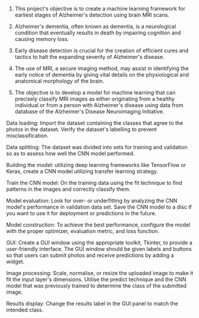 1. This project's objective is to create a machine learning framework for earliest stages of Alzheimer's detection using brain MRI scans.

2. Alzheimer's dementia, often known as dementia, is a neurological condition that eventually results in death by impairing cognition and causing memory loss.
 
3. Early disease detection is crucial for the creation of efficient cures and tactics to halt the expanding severity of Alzheimer's disease.

4. The use of MRI, a secure imaging method, may assist in identifying the early notice of dementia by giving vital details on the physiological and anatomical morphology of the brain.

5. The objective is to develop a model for machine learning that can precisely classify MRI images as either originating from a healthy individual or from a person with Alzheimer's disease using data from database of the Alzheimer's Disease Neuroimaging Initiative.

Data loading: Import the dataset containing the classes that agree to the photos in the dataset. Verify the dataset's labelling to prevent misclassification.

Data splitting: The dataset was divided into sets for training and validation so as to assess how well the CNN model performed.

Building the model: utilizing deep learning frameworks like TensorFlow or Keras, create a CNN model utilizing transfer learning strategy. 

Train the CNN model: On the training data using the fit technique to find patterns in the images and correctly classify them.

Model evaluation: Look for over- or underfitting by analyzing the CNN model's performance in validation data set. Save the CNN model to a disc if you want to use it for deployment or predictions in the future. 

Model construction: To achieve the best performance, configure the model with the proper optimizer, evaluation metric, and loss function.

GUI: Create a GUI window using the appropriate toolkit, Tkinter, to provide a user-friendly interface. The GUI window should be given labels and buttons so that users can submit photos and receive predictions by adding a widget.

Image processing: Scale, normalise, or resize the uploaded image to make it fit the input layer's dimensions. Utilise the predict technique and the CNN model that was previously trained to determine the class of the submitted image.

Results display: Change the results label in the GUI panel to match the intended class.

